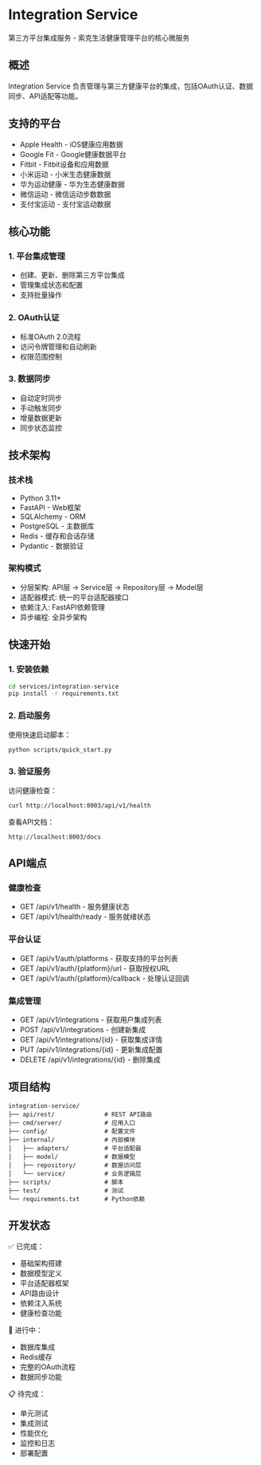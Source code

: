 # Integration Service

第三方平台集成服务 - 索克生活健康管理平台的核心微服务

## 概述

Integration Service 负责管理与第三方健康平台的集成，包括OAuth认证、数据同步、API适配等功能。

## 支持的平台

- Apple Health - iOS健康应用数据
- Google Fit - Google健康数据平台  
- Fitbit - Fitbit设备和应用数据
- 小米运动 - 小米生态健康数据
- 华为运动健康 - 华为生态健康数据
- 微信运动 - 微信运动步数数据
- 支付宝运动 - 支付宝运动数据

## 核心功能

### 1. 平台集成管理
- 创建、更新、删除第三方平台集成
- 管理集成状态和配置
- 支持批量操作

### 2. OAuth认证
- 标准OAuth 2.0流程
- 访问令牌管理和自动刷新
- 权限范围控制

### 3. 数据同步
- 自动定时同步
- 手动触发同步
- 增量数据更新
- 同步状态监控

## 技术架构

### 技术栈
- Python 3.11+
- FastAPI - Web框架
- SQLAlchemy - ORM
- PostgreSQL - 主数据库
- Redis - 缓存和会话存储
- Pydantic - 数据验证

### 架构模式
- 分层架构: API层 → Service层 → Repository层 → Model层
- 适配器模式: 统一的平台适配器接口
- 依赖注入: FastAPI依赖管理
- 异步编程: 全异步架构

## 快速开始

### 1. 安装依赖

```bash
cd services/integration-service
pip install -r requirements.txt
```

### 2. 启动服务

使用快速启动脚本：

```bash
python scripts/quick_start.py
```

### 3. 验证服务

访问健康检查：

```bash
curl http://localhost:8003/api/v1/health
```

查看API文档：

```
http://localhost:8003/docs
```

## API端点

### 健康检查
- GET /api/v1/health - 服务健康状态
- GET /api/v1/health/ready - 服务就绪状态

### 平台认证
- GET /api/v1/auth/platforms - 获取支持的平台列表
- GET /api/v1/auth/{platform}/url - 获取授权URL
- GET /api/v1/auth/{platform}/callback - 处理认证回调

### 集成管理
- GET /api/v1/integrations - 获取用户集成列表
- POST /api/v1/integrations - 创建新集成
- GET /api/v1/integrations/{id} - 获取集成详情
- PUT /api/v1/integrations/{id} - 更新集成配置
- DELETE /api/v1/integrations/{id} - 删除集成

## 项目结构

```
integration-service/
├── api/rest/              # REST API路由
├── cmd/server/            # 应用入口
├── config/                # 配置文件
├── internal/              # 内部模块
│   ├── adapters/          # 平台适配器
│   ├── model/             # 数据模型
│   ├── repository/        # 数据访问层
│   └── service/           # 业务逻辑层
├── scripts/               # 脚本
├── test/                  # 测试
└── requirements.txt       # Python依赖
```

## 开发状态

✅ 已完成：
- 基础架构搭建
- 数据模型定义
- 平台适配器框架
- API路由设计
- 依赖注入系统
- 健康检查功能

🚧 进行中：
- 数据库集成
- Redis缓存
- 完整的OAuth流程
- 数据同步功能

📋 待完成：
- 单元测试
- 集成测试
- 性能优化
- 监控和日志
- 部署配置 